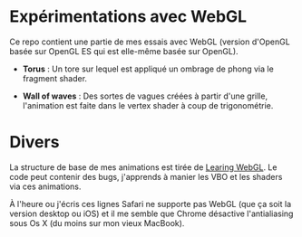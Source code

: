# Expérimentations avec WebGL

Ce repo contient une partie de mes essais avec WebGL (version d'OpenGL basée sur OpenGL ES qui est elle-même basée sur OpenGL).

- **Torus** : Un tore sur lequel est appliqué un ombrage de phong via le fragment shader.

- **Wall of waves** : Des sortes de vagues créées à partir d'une grille, l'animation est faite dans le vertex shader à coup de trigonométrie.
    
# Divers

La structure de base de mes animations est tirée de [Learing WebGL](http://learningwebgl.com/blog/?page_id=1217). Le code peut contenir des bugs, j'apprends à manier les VBO et les shaders via ces animations.

À l'heure ou j'écris ces lignes Safari ne supporte pas WebGL (que ça soit la version desktop ou iOS) et il me semble que Chrome désactive l'antialiasing sous Os X (du moins sur mon vieux MacBook).

